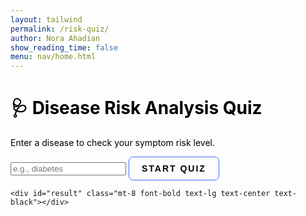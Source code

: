 ```yaml
---
layout: tailwind
permalink: /risk-quiz/
author: Nora Ahadian
show_reading_time: false
menu: nav/home.html
---
```


<style>
  /* Glowing nav button style */
  .nav-btn {
    position: relative;
    padding: 10px 20px;
    border-radius: 7px;
    border: 1px solid rgb(61, 106, 255);
    font-size: 14px;
    text-transform: uppercase;
    font-weight: 600;
    letter-spacing: 2px;
    background: transparent;
    color: black;
    overflow: hidden;
    box-shadow: 0 0 0 0 transparent;
    transition: all 0.2s ease-in;
  }

  .nav-btn:hover {
    background: rgb(61, 106, 255);
    box-shadow: 0 0 30px 5px rgba(0, 142, 236, 0.815);
    color: black;
  }

  .nav-btn:hover::before {
    animation: sh02 0.5s 0s linear;
  }

  .nav-btn::before {
    content: '';
    display: block;
    width: 0px;
    height: 86%;
    position: absolute;
    top: 7%;
    left: 0%;
    opacity: 0;
    background: #fff;
    box-shadow: 0 0 50px 30px #fff;
    transform: skewX(-20deg);
  }

  @keyframes sh02 {
    from {
      opacity: 0;
      left: 0%;
    }

    50% {
      opacity: 1;
    }

    to {
      opacity: 0;
      left: 100%;
    }
  }

  .nav-btn:active {
    box-shadow: 0 0 0 0 transparent;
    transition: box-shadow 0.2s ease-in;
  }

  /* Button text & page styles */
  h1, p, label, span, input, button {
    color: black;
  }

  .span {
    transform: skewX(15deg);
  }

  .second {
    margin-left: 10px;
  }
</style>

<div class="max-w-3xl mx-auto px-4 py-10">
  <div class="bg-white shadow-md rounded-lg p-6 border border-gray-200">
    <h1 class="text-2xl font-bold text-center">🩺 Disease Risk Analysis Quiz</h1>
    <p class="mt-2 text-center text-base">Enter a disease to check your symptom risk level.</p>
    <form id="disease-form" onsubmit="startQuiz(event)" class="mt-6 flex flex-col gap-2">
      <input type="text" id="disease" placeholder="e.g., diabetes" required class="p-2 border border-gray-300 rounded text-base" />
      <button type="submit" class="nav-btn w-fit self-center mt-4">Start Quiz</button>
    </form>
    <form id="symptom-form" style="display:none;" onsubmit="submitSymptoms(event)" class="mt-6">
      <div id="symptom-questions"></div>
      <div class="flex justify-center">
        <button type="submit" id="submit-btn" style="display:none;" class="nav-btn mt-4">See Risk</button>
      </div>
    </form>

    <div id="result" class="mt-8 font-bold text-lg text-center text-black"></div>
  </div>
</div>

<script>
  const BACKEND_URL = "http://127.0.0.1:8504";
  let currentQuestionIndex = 0;
  let symptomList = [];
  const userAnswers = {};

  async function startQuiz(event) {
    event.preventDefault();
    const disease = document.getElementById("disease").value.trim();
    if (!disease) return;

    const result = document.getElementById("result");
    result.textContent = "";

    try {
      const res = await fetch(`${BACKEND_URL}/riskquiz/get_symptoms?disease=${encodeURIComponent(disease)}`);
      if (!res.ok) throw new Error("Disease not found.");
      const data = await res.json();

      if (!data.success) {
        result.innerText = "⚠️ Disease not found. Please try another.";
        return;
      }

      symptomList = data.symptoms;
      userAnswers["target_disease"] = data.matched_disease;

      document.getElementById("disease-form").style.display = "none";
      document.getElementById("symptom-form").style.display = "block";
      currentQuestionIndex = 0;
      renderQuestion(currentQuestionIndex);
    } catch (err) {
      result.innerText = "❌ Error loading symptoms.";
    }
  }

  function renderQuestion(index) {
    const container = document.getElementById("symptom-questions");
    container.innerHTML = "";
    if (index >= symptomList.length) return;

    const symptom = symptomList[index];
    const label = symptom.replace(/_/g, ' ');

    container.innerHTML = `
      <p class="text-lg font-semibold mb-2 text-center">${label}</p>
      <div class="flex justify-center gap-6 mb-4">
        <label><input type="radio" name="${symptom}" value="1" ${userAnswers[symptom] === 1 ? "checked" : ""}/> Yes</label>
        <label><input type="radio" name="${symptom}" value="0" ${userAnswers[symptom] === 0 ? "checked" : ""}/> No</label>
      </div>
      <div class="flex justify-center gap-4">
        ${index > 0 ? `<button type="button" class="nav-btn" onclick="goBack()">← Back</button>` : ""}
        <button type="button" class="nav-btn" onclick="nextQuestion('${symptom}')">Next →</button>
      </div>
      <div class="flex justify-center mt-4">
        <button type="button" class="text-sm text-blue-700 underline hover:text-blue-900" onclick="restartQuiz()">
          ← Restart Quiz
        </button>
      </div>
    `;
  }

  function nextQuestion(symptom) {
    const value = document.querySelector(`input[name="${symptom}"]:checked`);
    if (!value) return alert("Please select an answer");
    userAnswers[symptom] = parseInt(value.value);
    currentQuestionIndex++;

    if (currentQuestionIndex < symptomList.length) {
      renderQuestion(currentQuestionIndex);
    } else {
      document.getElementById("symptom-questions").innerHTML = "<p class='text-center text-xl font-semibold'>All questions answered!</p>";
      document.getElementById("submit-btn").style.display = "inline-flex";
    }
  }

  function goBack() {
    if (currentQuestionIndex > 0) {
      currentQuestionIndex--;
      renderQuestion(currentQuestionIndex);
    }
  }

  const baseUrl = "{{ site.baseurl }}";

  function restartQuiz() {
    window.location.href = baseUrl + "/risk-quiz/";
  }

  async function submitSymptoms(event) {
    event.preventDefault();
    const result = document.getElementById("result");

    try {
      const res = await fetch(`${BACKEND_URL}/riskquiz/predict`, {
        method: "POST",
        headers: { "Content-Type": "application/json" },
        body: JSON.stringify(userAnswers)
      });

      if (!res.ok) {
        result.innerText = "❌ Error predicting risk.";
        return;
      }

      const data = await res.json();
      result.innerText = `📊 Likelihood of ${userAnswers["target_disease"]}: ${data.risk.toFixed(2)}%`;

      if (data.risk > 50) {
        const warning = document.createElement("div");
        warning.className = "text-red-700 font-bold mt-2";
        warning.innerText = "⚠️ High risk! Please consult a healthcare professional.";
        result.appendChild(warning);
      }
    } catch (err) {
      result.innerText = "❌ Network error.";
    }
  }
</script>